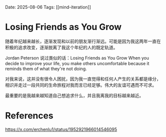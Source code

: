 Date: 2025-08-06
Tags: [[mind-iteration]]

# Losing Friends as You Grow

随着年纪越来越长，逐渐发现和以前的朋友渐行渐远。可能是因为我这两年一直在积极的追求改变，逐渐脱离了我这个年纪的人的既定轨道。

Jordan Peterson 说过类似的话：Losing Friends as You Grow
When you decide to improve your life, you make others uncomfortable because it reminds them of what they're not doing.

对我来说，这并没有很令人困扰，因为我一直觉得和任何人产生的关系都是缘分，相识并走过一段共同的生命旅程对我而言已经足够。伟大的友谊可遇而不可求。

最重要的是我越来越知道自己想追求什么，并且我离我的目标越来越近。





# References
https://x.com/erchenlu1/status/1952921966014546095